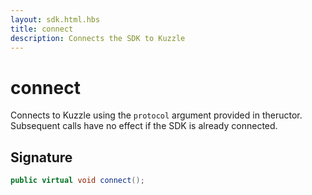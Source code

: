 ```yaml
---
layout: sdk.html.hbs
title: connect
description: Connects the SDK to Kuzzle
---
```


# connect

Connects to Kuzzle using the `protocol` argument provided in theructor.  
Subsequent calls have no effect if the SDK is already connected.

## Signature

```csharp
public virtual void connect();

```

